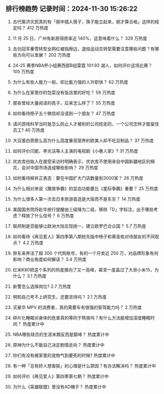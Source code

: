 
## 排行榜趋势 记录时间：2024-11-30 15:26:22
  
  1. 古代赈济灾民真的有「粥中插入筷子，筷子能立起来，粥才算合格」这样的规定吗？ 412 万热度
    
  2. 11 月 25 日，广州有新房得房率近 140%，这意味着什么？ 328 万热度
    
  3. 击剑冠军秦雪转型女网红被指擦边，退役运动员转型需要注意哪些问题？有哪些方向可以发展？ 202 万热度
    
  4. 24-25 赛季NBA杯小组赛西部B组雷霆 101:93 湖人，如何评价这场比赛？ 105 万热度
    
  5. 为什么有些人能力一般，却比能力强的人升职快？ 62 万热度
    
  6. 为什么在家里炒的包菜没有饭店里的好吃？ 59 万热度
    
  7. 那些曾经大量阅读的孩子，后来怎么样了？ 55 万热度
    
  8. 如何看待杨子五个微信却没请到一个朋友？ 47 万热度
    
  9. 请问游戏科学当时是怎么防止人才被别的公司挖走的，一个公司怎样才能留住员工? 40 万热度
    
  10. 大豆蛋白质那么高为什么高度重视营养的欧美人却不吃豆制品？ 37 万热度
    
  11. 如何评价闫妮、李光洁等人主演的电视剧《小巷人家》? 31 万热度
    
  12. 优衣库创始人在接受采访时明确表示，优衣库不使用来自中国新疆地区的棉花，会对中国市场造成哪些影响？ 29 万热度
    
  13. 如何看待柳井正表态：要在中国扩大门店数量到3000家？ 26 万热度
    
  14. 为什么相对来说《魔兽争霸》的显血功能要比《星际争霸》重要？ 25 万热度
    
  15. 为什么很多人第一次去日本旅游首选是大阪而不是东京？ 14 万热度
    
  16. 美国国务院将赴华旅行提醒由三级降为二级，移除「D」字标注，出于哪些考虑？释放了什么信号？ 6 万热度
    
  17. 联邦制是否能够让欧洲大陆实现统一，建立欧罗巴合众国？ 5.7 万热度
    
  18. 如何看待《再见爱人》第四季第八期抢先版中杨子和黄圣依对待朋友的不同观点？ 4.2 万热度
    
  19. 胖东来养活了超 300 个代购账号，有的一个月卖近 250 万，对品牌形象有何影响？商业角度如何解读？ 3.4 万热度
    
  20. 红米K80把这个系列的热度推向了又一高峰，甚至一度盖过了大哥小米15，为什么？ 3.1 万热度
    
  21. 新警怎么选择岗位? 2.7 万热度
    
  22. 明知自己考不上研究生，还要坚持吗？ 2.1 万热度
    
  23. 买豪华 MPV 的消费者，真的需要车有很强的智驾能力吗？ 2 万热度
    
  24. 碎片化睡眠对身体的危害真的等同于熬夜吗？有什么方法能增加深度睡眠时间？ 热度累计中
    
  25. NBA哪些球员的生涯末期反而是巅峰？ 热度累计中
    
  26. 原神为什么不能自己决定剧情走向？ 热度累计中
    
  27. 你们有没有被家里的宠物气到要死的时候? 热度累计中
    
  28. 有一种「总有奸人想害朕」的心理是什么原因？有办法解决吗？ 热度累计中
    
  29. 如何评价《再见爱人》第四季第七期？ 热度累计中
    
  30. 为什么《英雄联盟》里没有AD帽子？ 热度累计中
    